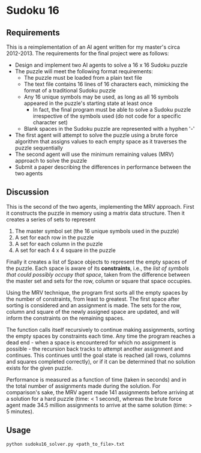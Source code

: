# Sudoku 16

## Requirements
This is a reimplementation of an AI agent written for my master's circa 2012-2013. The requirements for the final project were as follows:

- Design and implement two AI agents to solve a 16 x 16 Sudoku puzzle
- The puzzle will meet the following format requirements:
    - The puzzle must be loaded from a plain text file
    - The text file contains 16 lines of 16 characters each, mimicking the format of a traditional Sudoku puzzle
    - Any 16 unique symbols may be used, as long as all 16 symbols appeared in the puzzle's starting state at least once
        - In fact, the final program must be able to solve a Sudoku puzzle irrespective of the symbols used (do not code for a specific character set)
    - Blank spaces in the Sudoku puzzle are represented with a hyphen '-'
- The first agent will attempt to solve the puzzle using a brute force algorithm that assigns values to each empty space as it traverses the puzzle sequentially
- The second agent will use the minimum remaining values (MRV) approach to solve the puzzle
- Submit a paper describing the differences in performance between the two agents

## Discussion
This is the second of the two agents, implementing the MRV approach. First it constructs the puzzle in memory using a matrix data structure. Then it creates a series of sets to represent

1. The master symbol set (the 16 unique symbols used in the puzzle)
2. A set for each row in the puzzle
3. A set for each column in the puzzle
4. A set for each 4 x 4 square in the puzzle

Finally it creates a list of Space objects to represent the empty spaces of the puzzle. Each space is aware of its **constraints**, i.e., the *list of symbols that could possibly occupy that space*, taken from the difference between the master set and sets for the row, column or square that space occupies.

Using the MRV technique, the program first sorts all the empty spaces by the number of constraints, from least to greatest. The first space after sorting is considered and an assignment is made. The sets for the row, column and square of the newly assigned space are updated, and will inform the constraints on the remaining spaces.

The function calls itself recursively to continue making assignments, sorting the empty spaces by constraints each time. Any time the program reaches a dead end - when a space is encountered for which no assignment is possible - the recursion back tracks to attempt another assignment and continues. This continues until the goal state is reached (all rows, columns and squares completed correctly), or if it can be determined that no solution exists for the given puzzle.

Performance is measured as a function of time (taken in seconds) and in the total number of assignments made during the solution. For comparison's sake, the MRV agent made 141 assignments before arriving at a solution for a hard puzzle (time: < 1 second), whereas the brute force agent made 34.5 million assignments to arrive at the same solution (time: > 5 minutes).

## Usage
`python sudoku16_solver.py <path_to_file>.txt`